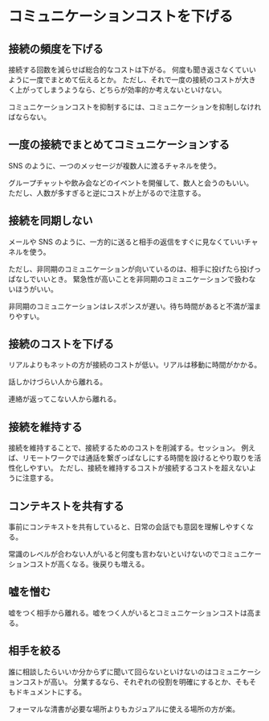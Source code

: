 # コミュニケーションコストを下げる

## 接続の頻度を下げる

接続する回数を減らせば総合的なコストは下がる。
何度も聞き返さなくていいように一度でまとめて伝えるとか。
ただし、それで一度の接続のコストが大きく上がってしまうようなら、どちらが効率的か考えないといけない。

コミュニケーションコストを抑制するには、コミュニケーションを抑制しなければならない。

## 一度の接続でまとめてコミュニケーションする

SNS のように、一つのメッセージが複数人に渡るチャネルを使う。

グループチャットや飲み会などのイベントを開催して、数人と会うのもいい。
ただし、人数が多すぎると逆にコストが上がるので注意する。

## 接続を同期しない

メールや SNS のように、一方的に送ると相手の返信をすぐに見なくていいチャネルを使う。

ただし、非同期のコミュニケーションが向いているのは、相手に投げたら投げっぱなしでいいとき。
緊急性が高いことを非同期のコミュニケーションで扱わないほうがいい。

非同期のコミュニケーションはレスポンスが遅い。待ち時間があると不満が溜まりやすい。

## 接続のコストを下げる

リアルよりもネットの方が接続のコストが低い。リアルは移動に時間がかかる。

話しかけづらい人から離れる。

連絡が返ってこない人から離れる。

## 接続を維持する

接続を維持することで、接続するためのコストを削減する。セッション。
例えば、リモートワークでは通話を繋ぎっぱなしにする時間を設けるとやり取りを活性化しやすい。
ただし、接続を維持するコストが接続するコストを超えないように注意する。

## コンテキストを共有する

事前にコンテキストを共有していると、日常の会話でも意図を理解しやすくなる。

常識のレベルが合わない人がいると何度も言わないといけないのでコミュニケーションコストが高くなる。後戻りも増える。

## 嘘を憎む

嘘をつく相手から離れる。嘘をつく人がいるとコミュニケーションコストは高まる。

## 相手を絞る

誰に相談したらいいか分からずに聞いて回らないといけないのはコミュニケーションコストが高い。
分業するなら、それぞれの役割を明確にするとか、そもそもドキュメントにする。

フォーマルな清書が必要な場所よりもカジュアルに使える場所の方が楽。
